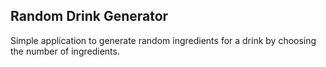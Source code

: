 ## Random Drink Generator

Simple application to generate random ingredients for a drink by choosing the number of ingredients.

